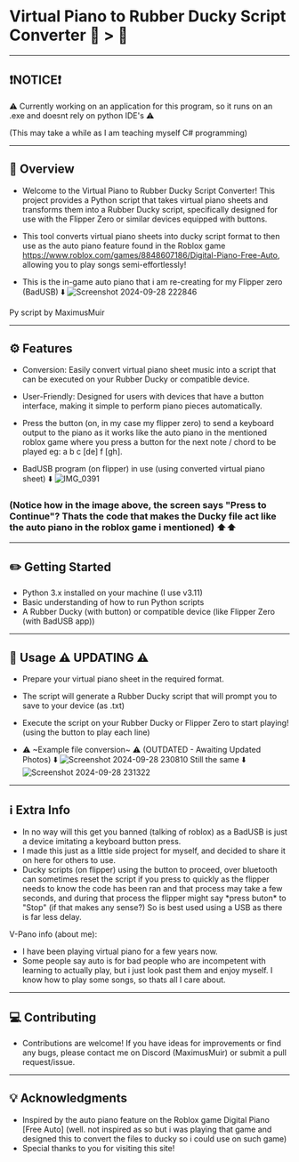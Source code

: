 # Virtual Piano to Rubber Ducky Script Converter 🎼 > 📜
------------------------------------------------
❗NOTICE❗
--------
⚠️ Currently working on an application for this program, so it runs on an .exe and doesnt rely on python IDE's ⚠️

(This may take a while as I am teaching myself C# programming)

------------------------------------------------
📄  Overview 
--------
- Welcome to the Virtual Piano to Rubber Ducky Script Converter! This project provides a Python script that takes virtual piano sheets and transforms them into a Rubber Ducky script, specifically designed for use with the Flipper Zero or similar devices equipped with buttons.
- This tool converts virtual piano sheets into ducky script format to then use as the auto piano feature found in the Roblox game https://www.roblox.com/games/8848607186/Digital-Piano-Free-Auto, allowing you to play songs semi-effortlessly!
  
- This is the in-game auto piano that i am re-creating for my Flipper zero (BadUSB) ⬇️
![Screenshot 2024-09-28 222846](https://github.com/user-attachments/assets/e753901f-c5c7-4fb0-a955-7999ca60fddd)

Py script by MaximusMuir


--------
⚙️  Features 
--------
- Conversion: Easily convert virtual piano sheet music into a script that can be executed on your Rubber Ducky or compatible device.
- User-Friendly: Designed for users with devices that have a button interface, making it simple to perform piano pieces automatically.
- Press the button (on, in my case my flipper zero) to send a keyboard output to the piano as it works like the auto piano in the mentioned roblox game where you press a button for the next note / chord to be played eg: a b c [de] f [gh].
  
- BadUSB program (on flipper) in use (using converted virtual piano sheet) ⬇️ 
![IMG_0391](https://github.com/user-attachments/assets/6b18fd05-a632-461b-9daa-25fee3a09d93)
### (Notice how in the image above, the screen says "Press to Continue"? Thats the code that makes the Ducky file act like the auto piano in the roblox game i mentioned) ⬆️⬆️

-------------------
✏️  Getting Started 
-------------------
- Python 3.x installed on your machine (I use v3.11)
- Basic understanding of how to run Python scripts
- A Rubber Ducky (with button) or compatible device (like Flipper Zero (with BadUSB app))

-----
💾  Usage   ⚠️   UPDATING   ⚠️
-----
- Prepare your virtual piano sheet in the required format.
- The script will generate a Rubber Ducky script that will prompt you to save to your device (as .txt)
- Execute the script on your Rubber Ducky or Flipper Zero to start playing! (using the button to play each line)

- ⚠️ ~Example file conversion~ ⚠️ (OUTDATED - Awaiting Updated Photos) ⬇️
![Screenshot 2024-09-28 230810](https://github.com/user-attachments/assets/1f1f3f9a-85d5-4263-b04f-7f5ec880c5e8)
Still the same ⬇️
![Screenshot 2024-09-28 231322](https://github.com/user-attachments/assets/738e7093-6709-4c3f-80ed-3df95501a881)

-------------
ℹ️  Extra Info
-------------
- In no way will this get you banned (talking of roblox) as a BadUSB is just a device imitating a keyboard button press.
- I made this just as a little side project for myself, and decided to share it on here for others to use.
- Ducky scripts (on flipper) using the button to proceed, over bluetooth can sometimes reset the script if you press to quickly as the flipper needs to know the code has been ran and that process may take a few seconds, and during that process the flipper might say \*press buton* to "Stop" (if that makes any sense?) So is best used using a USB as there is far less delay. 

V-Pano info (about me):
- I have been playing virtual piano for a few years now.
- Some people say auto is for bad people who are incompetent with learning to actually play, but i just look past them and enjoy myself. I know how to play some songs, so thats all I care about.




------------
💻  Contributing
------------
- Contributions are welcome! If you have ideas for improvements or find any bugs, please contact me on Discord (MaximusMuir) or submit a pull request/issue.

---------------
💡  Acknowledgments
---------------
- Inspired by the auto piano feature on the Roblox game Digital Piano [Free Auto] (well. not inspired as so but i was playing that game and designed this to convert the files to ducky so i could use on such game)
- Special thanks to you for visiting this site!
